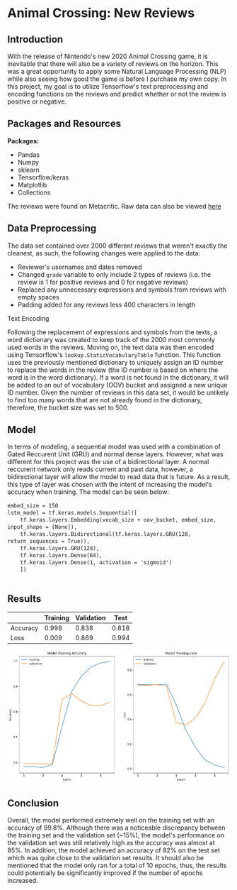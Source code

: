 # Animal Crossing: New Reviews 
## Introduction 

With the release of Nintendo's new 2020 Animal Crossing game, it is inevitable that there will also be a variety of reviews on the horizon. This was a great opportunity to apply some Natural Language Processing (NLP) while also seeing how good the game is before I purchase my own copy. In this project, my goal is to utilize Tensorflow's text preprocessing and encoding functions on the reviews and predict whether or not the review is positive or negative. 


## Packages and Resources  
**Packages:**
  - Pandas
  - Numpy
  - sklearn
  - Tensorflow/keras
  - Matplotlib
  - Collections 


The reviews were found on Metacritic. Raw data can also be viewed [here](https://github.com/William0n/Animal-Crossing-Reviews/blob/master/AC%20data.csv)

## Data Preprocessing
The data set contained over 2000 different reviews that weren't exactly the cleanest, as such, the following changes were applied to the data:
  - Reviewer's usernames and dates removed
  - Changed `grade` variable to only include 2 types of reviews (i.e. the review is 1 for positive reviews and 0 for negative reviews)
  - Replaced any unnecessary expressions and symbols from reviews with empty spaces
  - Padding added for any reviews less 400 characters in length

Text Encoding

Following the replacement of expressions and symbols from the texts, a word dictionary was created to keep track of the 2000 most commonly used words in the reviews. Moving on, the text data was then encoded using Tensorflow's `lookup.StaticVocabularyTable` function. This function uses the previously mentioned dictionary to uniquely assign an ID number to replace the words in the review (the ID number is based on where the word is in the word dictionary). If a word is not found in the dictionary, it will be added to an out of vocabulary (OOV) bucket and assigned a new unique ID number. Given the number of reviews in this data set, it would be unlikely to find too many words that are not already found in the dictionary, therefore, the bucket size was set to 500. 

## Model

In terms of modeling, a sequential model was used with a combination of Gated Reccurent Unit (GRU) and normal dense layers. However, what was different for this project was the use of a bidirectional layer. A normal reccurent network only reads current and past data, however, a bidirectional layer will allow the model to read data that is future. As a result, this type of layer was chosen with the intent of increasing the model's accuracy when training. The model can be seen below:

```
embed_size = 150
lstm_model = tf.keras.models.Sequential([
    tf.keras.layers.Embedding(vocab_size + oov_bucket, embed_size, input_shape = [None]),
    tf.keras.layers.Bidirectional(tf.keras.layers.GRU(128, return_sequences = True)),
    tf.keras.layers.GRU(128),
    tf.keras.layers.Dense(64),
    tf.keras.layers.Dense(1, activation = 'sigmoid')
    ])
    
 ```

## Results 

|                | Training      | Validation   | Test        |
| -------------  | ------------- | -------------|-------------|
| Accuracy       | 0.998         | 0.838        | 0.818       |
| Loss           | 0.009         | 0.869        | 0.994       |


<img src = "imgs/training results.png">

## Conclusion 

Overall, the model performed extremely well on the training set with an accuracy of 99.8%. Although there was a noticeable discrepancy between the training set and the validation set (~15%), the model's performance on the validation set was still relatively high as the accuracy was almost at 85%. In addition, the model achieved an accuracy of 82% on the test set which was quite close to the validation set results. It should also be mentioned that the model only ran for a total of 10 epochs, thus, the results could potentially be significantly improved if the number of epochs increased.


















